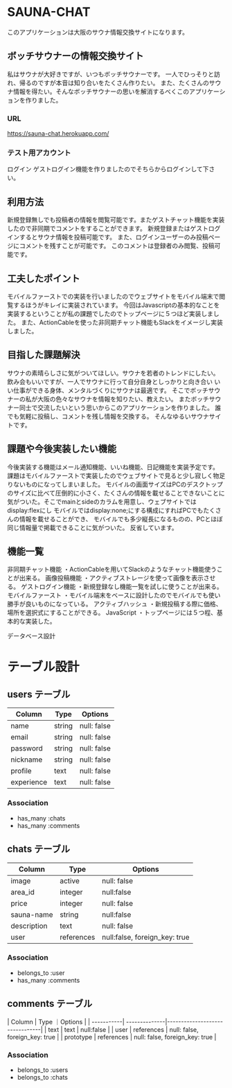 # SAUNA-CHAT
このアプリケーションは大阪のサウナ情報交換サイトになります。
## ボッチサウナーの情報交換サイト
私はサウナが大好きですが、いつもボッチサウナーです。
一人でひっそりと訪れ、帰るのですが本音は知り合いをたくさん作りたい。
また、たくさんのサウナ情報を得たい。そんなボッチサウナーの思いを解消するべくこのアプリケーションを作りました。

### URL	
https://sauna-chat.herokuapp.com/

### テスト用アカウント	
ログイン
ゲストログイン機能を作りましたのでそちらからログインして下さい。

## 利用方法	
新規登録無しでも投稿者の情報を閲覧可能です。またゲストチャット機能を実装したので非同期でコメントをすることができます。
新規登録またはゲストログインするとサウナ情報を投稿可能です。
また、ログインユーザーのみ投稿ページにコメントを残すことが可能です。
このコメントは登録者のみ閲覧、投稿可能です。

## 工夫したポイント
モバイルファーストでの実装を行いましたのでウェブサイトをモバイル端末で閲覧するほうがキレイに実装されています。
今回はJavascriptの基本的なことを実装するということが私の課題でしたのでトップページに５つほど実装しました。
また、ActionCableを使った非同期チャット機能もSlackをイメージし実装しました。


## 目指した課題解決	
サウナの素晴らしさに気がついてほしい。サウナを若者のトレンドにしたい。
飲み会もいいですが、一人でサウナに行って自分自身としっかりと向き合い
いい仕事ができる身体、メンタルづくりにサウナは最適です。
そこでボッチサウナーの私が大阪の色々なサウナを情報を知りたい、教えたい。
またボッチサウナー同士で交流したいという思いからこのアプリケーションを作りました。
誰でも気軽に投稿し、コメントを残し情報を交換する。
そんなゆるいサウナサイトです。

## 課題や今後実装したい機能
今後実装する機能はメール通知機能、いいね機能、日記機能を実装予定です。
課題はモバイルファーストで実装したのでウェブサイトで見ると少し寂しく物足りないものになってしまいました。
モバイルの画面サイズはPCのデスクトップのサイズに比べて圧倒的に小さく、たくさんの情報を載せることできないことに
気がついた。そこでmainとsideのカラムを用意し、ウェブサイトではdisplay:flexにし
モバイルではdisplay:none;にする構成にすればPCでもたくさんの情報を載せることができ、
モバイルでも多少縦長になるものの、PCとほぼ同じ情報量で掲載できることに気がついた。
反省しています。

## 機能一覧
非同期チャット機能
・ActionCableを用いてSlackのようなチャット機能使うことが出来る。
画像投稿機能
・アクティブストレージを使って画像を表示させる。
ゲストログイン機能
・新規登録なし機能一覧を試しに使うことが出来る。
モバイルファースト
・モバイル端末をベースに設計したのでモバイルでも使い勝手が良いものになっている。
アクティブハッシュ
・新規投稿する際に価格、場所を選択式にすることができる。
JavaScript
・トップページには５つ程、基本的な実装した。


データベース設計	

# テーブル設計

## users テーブル

| Column         |  Type   | Options     |
| ---------------| ------ | ----------- |
| name           |  string | null: false |
| email          | string | null: false |
| password       | string | null: false |
| nickname       | string | null: false |
| profile        | text   | null: false |
| experience     | text   | null: false |

### Association

- has_many :chats
- has_many :comments

## chats テーブル

| Column       | Type        | Options     |
| ------------ | ----------- | ----------- |
| image        | active      | null: false |
| area_id      | integer     | null:false  |
| price        | integer     | null: false |
| sauna-name   | string      | null:false  |
| description  | text        | null: false |
| user         | references  | null:false, foreign_key: true |

### Association

- belongs_to :user
- has_many :comments

## comments テーブル

| Column     | Type          ｜Options                        |
| -----------| --------------|--------------------------------|
| text       | text          | null:false                     |
| user       | references    | null: false, foreign_key: true |
| prototype  | references    | null: false, foreign_key: true |

### Association

- belongs_to :users
- belongs_to :chats
